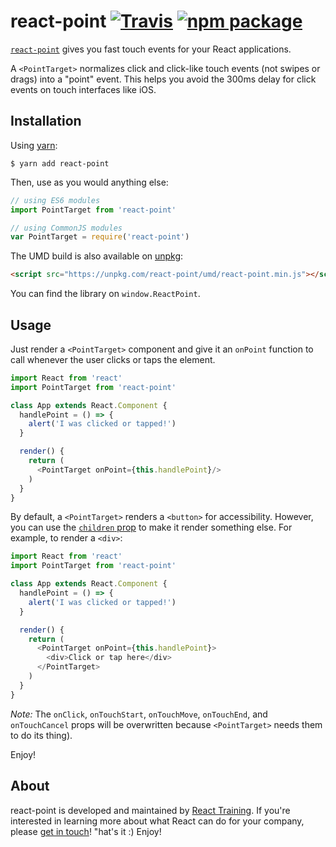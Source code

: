 # react-point [![Travis][build-badge]][build] [![npm package][npm-badge]][npm]

[build-badge]: https://img.shields.io/travis/ReactTraining/react-point/master.svg?style=flat-square
[build]: https://travis-ci.org/ReactTraining/react-point

[npm-badge]: https://img.shields.io/npm/v/react-point.svg?style=flat-square
[npm]: https://www.npmjs.org/package/react-point

[`react-point`](https://www.npmjs.com/package/react-point) gives you fast touch events for your React applications.

A `<PointTarget>` normalizes click and click-like touch events (not swipes or drags) into a "point" event. This helps you avoid the 300ms delay for click events on touch interfaces like iOS.

## Installation

Using [yarn](https://yarnpkg.com/):

    $ yarn add react-point

Then, use as you would anything else:

```js
// using ES6 modules
import PointTarget from 'react-point'

// using CommonJS modules
var PointTarget = require('react-point')
```

The UMD build is also available on [unpkg](https://unpkg.com):

```html
<script src="https://unpkg.com/react-point/umd/react-point.min.js"></script>
```

You can find the library on `window.ReactPoint`.

## Usage

Just render a `<PointTarget>` component and give it an `onPoint` function to call whenever the user clicks or taps the element.

```js
import React from 'react'
import PointTarget from 'react-point'

class App extends React.Component {
  handlePoint = () => {
    alert('I was clicked or tapped!')
  }

  render() {
    return (
      <PointTarget onPoint={this.handlePoint}/>
    )
  }
}
```

By default, a `<PointTarget>` renders a `<button>` for accessibility. However, you can use the [`children` prop](https://facebook.github.io/react/docs/jsx-in-depth.html#children-in-jsx) to make it render something else. For example, to render a `<div>`:

```js
import React from 'react'
import PointTarget from 'react-point'

class App extends React.Component {
  handlePoint = () => {
    alert('I was clicked or tapped!')
  }

  render() {
    return (
      <PointTarget onPoint={this.handlePoint}>
        <div>Click or tap here</div>
      </PointTarget>
    )
  }
}
```

*Note:* The `onClick`, `onTouchStart`, `onTouchMove`, `onTouchEnd`, and `onTouchCancel` props will be overwritten because `<PointTarget>` needs them to do its thing).

Enjoy!

## About

react-point is developed and maintained by [React Training](https://reacttraining.com). If you're interested in learning more about what React can do for your company, please [get in touch](mailto:hello@reacttraining.com)!
"hat's it :) Enjoy!
